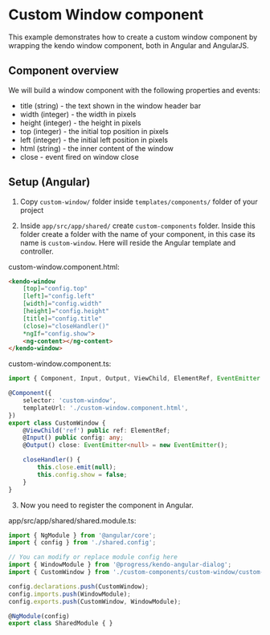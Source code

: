 # Custom Window component

This example demonstrates how to create a custom window component by wrapping the kendo window component, both in Angular and AngularJS.

## Component overview

We will build a window component with the following properties and events:

- title (string) - the text shown in the window header bar
- width (integer) - the width in pixels
- height (integer) - the height in pixels
- top (integer) - the initial top position in pixels
- left (integer) - the initial left position in pixels
- html (string) - the inner content of the window
- close - event fired on window close

## Setup (Angular)

1. Copy `custom-window/` folder inside `templates/components/` folder of your project

2. Inside `app/src/app/shared/` create `custom-components` folder. Inside this folder create a folder with the name of your component, in this case its name is `custom-window`. Here will reside the Angular template and controller.

custom-window.component.html:

```html
<kendo-window
    [top]="config.top"
    [left]="config.left"
    [width]="config.width"
    [height]="config.height"
    [title]="config.title"
    (close)="closeHandler()"
    *ngIf="config.show">
    <ng-content></ng-content>
</kendo-window>
```

custom-window.component.ts:

```ts
import { Component, Input, Output, ViewChild, ElementRef, EventEmitter } from '@angular/core';

@Component({
    selector: 'custom-window',
    templateUrl: './custom-window.component.html',
})
export class CustomWindow {
    @ViewChild('ref') public ref: ElementRef;
    @Input() public config: any;
    @Output() close: EventEmitter<null> = new EventEmitter();

    closeHandler() {
        this.close.emit(null);
        this.config.show = false;
    }
}

```

3. Now you need to register the component in Angular.

app/src/app/shared/shared.module.ts:

```ts
import { NgModule } from '@angular/core';
import { config } from './shared.config';

// You can modify or replace module config here
import { WindowModule } from '@progress/kendo-angular-dialog';
import { CustomWindow } from './custom-components/custom-window/custom-window.component';

config.declarations.push(CustomWindow);
config.imports.push(WindowModule);
config.exports.push(CustomWindow, WindowModule);

@NgModule(config)
export class SharedModule { }
```